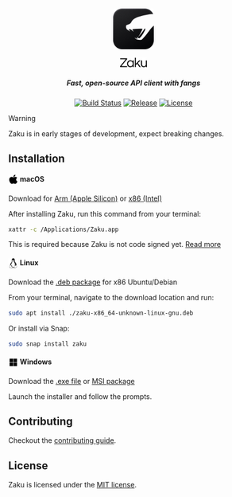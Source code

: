 <br>

<p align="center">
    <img width="82px" src="./assets/zaku-icon.png" alt="Zaku Icon">
</p>

<p align="center">
  <a href="https://zaku.app" target="_blank">
    <picture>
      <source media="(prefers-color-scheme: dark)" srcset="./assets/zaku-dark.svg">
      <source media="(prefers-color-scheme: light)" srcset="./assets/zaku-light.svg">
      <img alt="Zaku" src="./assets/zaku-light.svg" height="19px" style="max-width: 100%;">
    </picture>
  </a>
</p>

<h5 align="center">Fast, open-source API client with fangs</h5>

<p align="center">
    <a href="https://github.com/buildzaku/zaku/actions/workflows/release.yml" target="_blank"><img alt="Build Status" src="https://img.shields.io/github/actions/workflow/status/buildzaku/zaku/release.yml?style=flat&logo=github&labelColor=%2324292e" /></a>
    <a href="https://github.com/buildzaku/zaku/releases/latest" target="_blank"><img alt="Release" src="https://img.shields.io/github/v/release/buildzaku/zaku?sort=semver&style=flat&labelColor=%2324292e"></a>
    <a href="https://github.com/buildzaku/zaku/blob/main/LICENSE.md" target="_blank"><img alt="License" src="https://img.shields.io/github/license/buildzaku/zaku?style=flat&labelColor=%2324292e&color=%2354d024"></a>
</p>

> [!WARNING]
> Zaku is in early stages of development, expect breaking changes.

<h2>Installation</h2>

<h4>
  <picture>
    <source media="(prefers-color-scheme: dark)" srcset="./assets/apple-dark.svg">
    <source media="(prefers-color-scheme: light)" srcset="./assets/apple-light.svg">
    <img src="./assets/apple-light.svg" width="20px" align="top">
  </picture>
  <span>macOS</span>
</h4>

Download for [Arm (Apple Silicon)](https://github.com/buildzaku/zaku/releases/latest/download/zaku-aarch64-apple-darwin.dmg) or [x86 (Intel)](https://github.com/buildzaku/zaku/releases/latest/download/zaku-x86_64-apple-darwin.dmg)

After installing Zaku, run this command from your terminal:

```sh
xattr -c /Applications/Zaku.app
```

This is required because Zaku is not code signed yet. [Read more](https://discussions.apple.com/thread/253714860)

<h4>
  <picture>
    <source media="(prefers-color-scheme: dark)" srcset="./assets/linux-dark.svg">
    <source media="(prefers-color-scheme: light)" srcset="./assets/linux-light.svg">
    <img src="./assets/linux-light.svg" width="20px" align="top">
  </picture>
  <span>Linux</span>
</h4>

Download the [.deb package](https://github.com/buildzaku/zaku/releases/latest/download/zaku-x86_64-unknown-linux-gnu.deb) for x86 Ubuntu/Debian

From your terminal, navigate to the download location and run:

```sh
sudo apt install ./zaku-x86_64-unknown-linux-gnu.deb
```

Or install via Snap:

```sh
sudo snap install zaku
```

<h4>
  <picture>
    <source media="(prefers-color-scheme: dark)" srcset="./assets/microsoft-dark.svg">
    <source media="(prefers-color-scheme: light)" srcset="./assets/microsoft-light.svg">
    <img src="./assets/microsoft-light.svg" width="20px" align="top">
  </picture>
  <span>Windows</span>
</h4>

Download the [.exe file](https://github.com/buildzaku/zaku/releases/latest/download/zaku-x86_64-pc-windows-msvc.exe) or [MSI package](https://github.com/buildzaku/zaku/releases/latest/download/zaku-x86_64-pc-windows-msvc.msi)

Launch the installer and follow the prompts.

## Contributing

Checkout the [contributing guide](./.github/CONTRIBUTING.md).

## License

Zaku is licensed under the [MIT license](./LICENSE.md).
